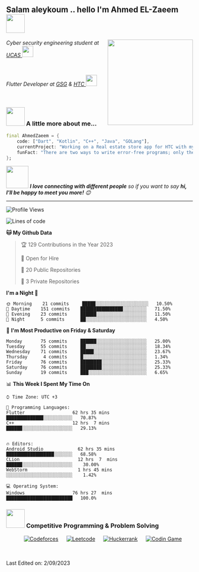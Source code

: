 <h2>Salam aleykoum .. hello I'm Ahmed EL-Zaeem<img src="https://media.giphy.com/media/69bK4OX5RcklWMM69Z/giphy.gif" width="50"></h2>
<img align='right' src="https://media.giphy.com/media/cUAGuLiEcTBwRfkAQq/giphy.gif" width="230">
<p><em>Cyber security engineering student at <a href="https://www.ucas.edu.ps">UCAS    </a><img src="https://media.giphy.com/media/xcB5bQdeVUxoTvTWDB/giphy.gif" width="30"> 
</em></p>
<br>
<p><em>Flutter Developer at <a href="https://gazaskygeeks.com/">GSG</a> &  <a href="https://elearn.hams.ps/en">HTC </a><img src="https://media.giphy.com/media/agEKKHYfw0f4EWiOhB/giphy.gif" width="30"> 
</em></p>
<br>

### <img src="https://media.giphy.com/media/VgCDAzcKvsR6OM0uWg/giphy.gif" width="50"> A little more about me...  

```dart
final AhmedZaeem = {
    code: ["Dart", "Kotlin", "C++", "Java", "GOLang"],
    currentProject: "Working on a Real estate store app for HTC with my team using Flutter & issues and reports management app for commercial usage",
    funFact: "There are two ways to write error-free programs; only the third one works"
};
```

<img src="https://media.giphy.com/media/LnQjpWaON8nhr21vNW/giphy.gif" width="60"> <em><b>I love connecting with different people</b> so if you want to say <b>hi, I'll be happy to meet you more!</b> 😊</em>

---
<!--START_SECTION:waka-->
![Profile Views](http://img.shields.io/badge/Profile%20Views-563-blue)

![Lines of code](https://img.shields.io/badge/From%20Hello%20World%20I%27ve%20Written-75%20thousand%20lines%20of%20code-blue)

**🐱 My Github Data** 

> 🏆 129 Contributions in the Year 2023
 > 
> 💼 Open for Hire
 > 
> 📜 20 Public Repositories
 > 
> 🔑 3 Private Repositories 

**I'm a Night 🦉** 

```text
🌞 Morning    21 commits     █████░░░░░░░░░░░░░░░░░░░░   10.50% 
🌆 Daytime    151 commits    ████████████████░░░░░░░░░   71.50% 
🌃 Evening    23 commits     ██████░░░░░░░░░░░░░░░░░░░   11.50% 
🌙 Night      5 commits      ██░░░░░░░░░░░░░░░░░░░░░░░   4.50%

```
📅 **I'm Most Productive on Friday & Saturday** 

```text
Monday       75 commits     ██████░░░░░░░░░░░░░░░░░░░   25.00% 
Tuesday      55 commits     ██░░░░░░░░░░░░░░░░░░░░░░░   18.34% 
Wednesday    71 commits     █████░░░░░░░░░░░░░░░░░░░░   23.67% 
Thursday      4 commits     █░░░░░░░░░░░░░░░░░░░░░░░░   1.34% 
Friday       76 commits     ████████░░░░░░░░░░░░░░░░░   25.33% 
Saturday     76 commits     ████████░░░░░░░░░░░░░░░░░   25.33% 
Sunday       19 commits     ███░░░░░░░░░░░░░░░░░░░░░░   6.65%

```


📊 **This Week I Spent My Time On** 

```text
⌚︎ Time Zone: UTC +3

💬 Programming Languages: 
Flutter                  62 hrs 35 mins       ██████████████░░░░░░░░░░░   70.87% 
C++                      12 hrs  7 mins       ██████░░░░░░░░░░░░░░░░░░░   29.13% 


🔥 Editors: 
Android Studio             62 hrs 35 mins      ██████████████████░░░░░░░   68.58% 
CLion                      12 hrs  7  mins     ██████░░░░░░░░░░░░░░░░░░░    30.00%
WebStorm                   1 hrs 45 mins       ░░░░░░░░░░░░░░░░░░░░░░░░░    1.42%

💻 Operating System: 
Windows                  76 hrs 27  mins       █████████████████████████   100.0%

```
### <picture> <img src = "https://github.com/7oSkaaa/7oSkaaa/blob/main/Images/CP_PS.gif?raw=true" width = 50px>  </picture> Competitive Programming & Problem Solving
 
<p align="center">
  &emsp;
    <a href="#"><img alt = "Codeforces" src="https://img.shields.io/badge/codeforces%20-%231F8ACB.svg?style=plastic&logo=codeforces&logoColor=white" /></a>	
  &emsp;
    <a href="#"><img alt = "Leetcode" src="https://img.shields.io/badge/leetcode%20-%23FFA116.svg?style=plastic&logo=leetcode&logoColor=black" /></a>
  &emsp;
    <a href="#"><img alt = "Huckerrank" src="https://img.shields.io/badge/hackerrank-%232EC866.svg?style=plastic&logo=hackerrank&logoColor=white" /></a>
  &emsp;
    <a href="#"><img alt = "Codin Game" src="https://img.shields.io/badge/codingame-%23F2BB13.svg?&style=plastic&logo=codingame&logoColor=black" /></a>
</p>
<br>

<br>
Last Edited on: 2/09/2023
